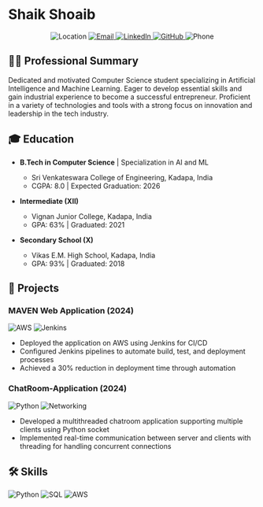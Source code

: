 # Shaik Shoaib
<div align="center">
  <img src="https://img.shields.io/badge/Location-Kadapa%2C%20India-blue?style=for-the-badge&logo=googlemap" alt="Location">
  <a href="mailto:shaikshoaib820@gmail.com">
    <img src="https://img.shields.io/badge/Email-shaikshoaib820%40gmail.com-red?style=for-the-badge&logo=gmail" alt="Email">
  </a>
  <a href="https://www.linkedin.com/in/yourusername">
    <img src="https://img.shields.io/badge/LinkedIn-Connect-blue?style=for-the-badge&logo=linkedin" alt="LinkedIn">
  </a>
  <a href="https://github.com/yourusername">
    <img src="https://img.shields.io/badge/GitHub-Follow-181717?style=for-the-badge&logo=github" alt="GitHub">
  </a>
  <img src="https://img.shields.io/badge/Phone-%2B91--7799264635-success?style=for-the-badge&logo=whatsapp" alt="Phone">
</div>

## 👨‍💻 Professional Summary

Dedicated and motivated Computer Science student specializing in Artificial Intelligence and Machine Learning. Eager to develop essential skills and gain industrial experience to become a successful entrepreneur. Proficient in a variety of technologies and tools with a strong focus on innovation and leadership in the tech industry.

## 🎓 Education

- **B.Tech in Computer Science** | Specialization in AI and ML
  - Sri Venkateswara College of Engineering, Kadapa, India
  - CGPA: 8.0 | Expected Graduation: 2026

- **Intermediate (XII)**
  - Vignan Junior College, Kadapa, India
  - GPA: 63% | Graduated: 2021

- **Secondary School (X)**
  - Vikas E.M. High School, Kadapa, India
  - GPA: 93% | Graduated: 2018

## 🚀 Projects

### MAVEN Web Application (2024)
<img src="https://img.shields.io/badge/AWS-232F3E?style=flat-square&logo=amazon-aws" alt="AWS"> <img src="https://img.shields.io/badge/Jenkins-D24939?style=flat-square&logo=jenkins&logoColor=white" alt="Jenkins">

- Deployed the application on AWS using Jenkins for CI/CD
- Configured Jenkins pipelines to automate build, test, and deployment processes
- Achieved a 30% reduction in deployment time through automation

### ChatRoom-Application (2024)
<img src="https://img.shields.io/badge/Python-3776AB?style=flat-square&logo=python&logoColor=white" alt="Python"> <img src="https://img.shields.io/badge/Networking-0089D6?style=flat-square&logo=network&logoColor=white" alt="Networking">

- Developed a multithreaded chatroom application supporting multiple clients using Python socket
- Implemented real-time communication between server and clients with threading for handling concurrent connections

## 🛠 Skills

<div>
  <img src="https://img.shields.io/badge/Python-3776AB?style=for-the-badge&logo=python&logoColor=white" alt="Python">
  <img src="https://img.shields.io/badge/SQL-4479A1?style=for-the-badge&logo=mysql&logoColor=white" alt="SQL">
  <img src="https://img.shields.io/badge/AWS-232F3E?style=for-the-badge&logo=amazon-aws" alt="AWS">
  <img src="https://img.shields.io/badge/Jenkins-D24939?style=for-the-badge&logo=jenkins&logo
